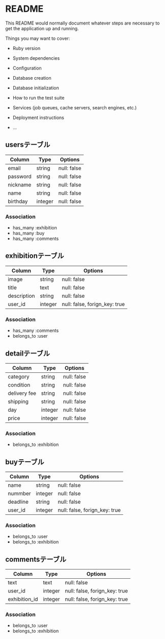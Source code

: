 # README

This README would normally document whatever steps are necessary to get the
application up and running.

Things you may want to cover:

* Ruby version

* System dependencies

* Configuration

* Database creation

* Database initialization

* How to run the test suite

* Services (job queues, cache servers, search engines, etc.)

* Deployment instructions

* ...
## usersテーブル
|Column|Type|Options|
|------|----|-------|
|email|string|null: false|
|password|string|null: false|
|nickname|string|null: false|
|name|string|null: false|
|birthday|integer|null: false|
### Association
- has_many :exhibition
- has_many :buy
- has_many :comments

## exhibitionテーブル
|Column|Type|Options|
|------|----|-------|
|image|string|null: false|
|title|text|null: false|
|description|string|null: false|
|user_id|integer|null: false, forign_key: true|
### Association
- has_many :comments
- belongs_to :user

## detailテーブル
|Column|Type|Options|
|------|----|-------|
|category|string|null: false|
|condition|string|null: false|
|delivery fee|string|null: false|
|shipping|string|null: false|
|day|integer|null: false|
|price|integer|null: false|
### Association
- belongs_to :exhibition

## buyテーブル
|Column|Type|Options|
|------|----|-------|
|name|string|null: false|
|nummber|integer|null: false|
|deadline|string|null: false|
|user_id|integer|null: false, forign_key: true|
### Association
- belongs_to :user
- belongs_to :exhibition

## commentsテーブル
|Column|Type|Options|
|------|----|-------|
|text|text|null: false|
|user_id|integer|null: false, forign_key: true|
|exhibition_id|integer|null: false, forign_key: true|
### Association
- belongs_to :user
- belongs_to :exhibition